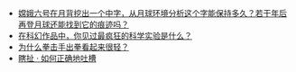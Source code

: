 + [嫦娥六号在月背挖出一个中字，从月球环境分析这个字能保持多久？若干年后再登月球还能找到它的痕迹吗？](https://daily.zhihu.com/story/9777587)
+ [在科幻作品中，你见过最疯狂的科学实验是什么？](https://daily.zhihu.com/story/9777748)
+ [为什么拳击手出拳看起来很轻？](https://daily.zhihu.com/story/9777755)
+ [瞎扯 · 如何正确地吐槽](https://daily.zhihu.com/story/9777475)
